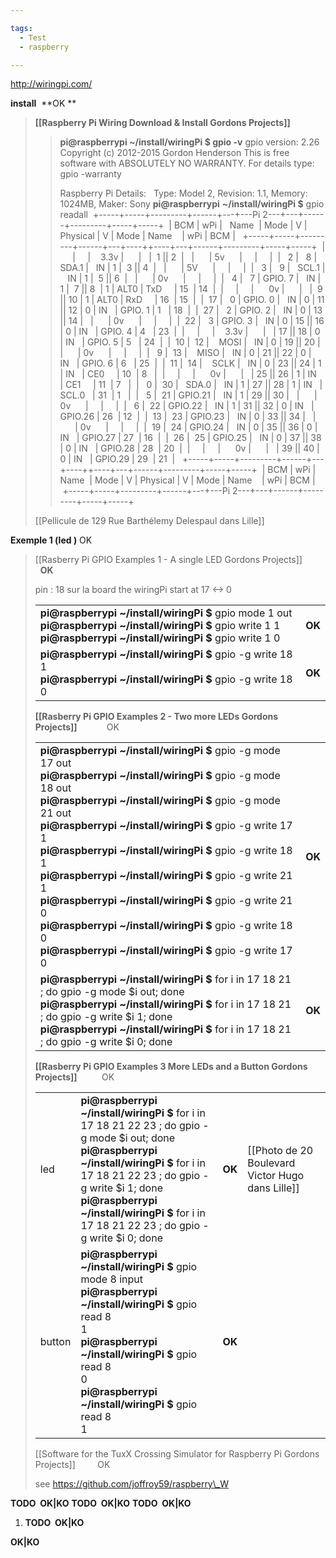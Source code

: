 ```yaml
---

tags: 
  - Test
  - raspberry

---
```

<http://wiringpi.com/>

**install**  **OK
**

> **[[Raspberry Pi  Wiring  Download & Install  Gordons Projects]]**
> 
> > ****pi@raspberrypi** **~/install/wiringPi $** gpio -v**
> > gpio version: 2.26
> > Copyright (c) 2012-2015 Gordon Henderson
> > This is free software with ABSOLUTELY NO WARRANTY.
> > For details type: gpio -warranty
> > 
> > Raspberry Pi Details:
> >   Type: Model 2, Revision: 1.1, Memory: 1024MB, Maker: Sony
> > **pi@raspberrypi** **~/install/wiringPi $** gpio readall
> >  +-----+-----+---------+------+---+---Pi 2---+---+------+---------+-----+-----+
> >  | BCM | wPi |   Name  | Mode | V | Physical | V | Mode | Name    | wPi | BCM |
> >   +-----+-----+---------+------+---+----++----+---+------+---------+-----+-----+
> >  |     |     |    3.3v |      |   |  1 || 2  |   |      | 5v      |     |     |
> >  |   2 |   8 |   SDA.1 |   IN | 1 |  3 || 4  |   |      | 5V      |     |     |
> >  |   3 |   9 |   SCL.1 |   IN | 1 |  5 || 6  |   |      | 0v      |     |     |
> >  |   4 |   7 | GPIO. 7 |   IN | 1 |  7 || 8  | 1 | ALT0 | TxD     | 15  | 14  |
> >  |     |     |      0v |      |   |  9 || 10 | 1 | ALT0 | RxD     | 16  | 15  |
> >  |  17 |   0 | GPIO. 0 |   IN | 0 | 11 || 12 | 0 | IN   | GPIO. 1 | 1   | 18  |
> >  |  27 |   2 | GPIO. 2 |   IN | 0 | 13 || 14 |   |      | 0v      |     |     |
> >  |  22 |   3 | GPIO. 3 |   IN | 0 | 15 || 16 | 0 | IN   | GPIO. 4 | 4   | 23  |
> >  |     |     |    3.3v |      |   | 17 || 18 | 0 | IN   | GPIO. 5 | 5   | 24  |
> >  |  10 |  12 |    MOSI |   IN | 0 | 19 || 20 |   |      | 0v      |     |     |
> >  |   9 |  13 |    MISO |   IN | 0 | 21 || 22 | 0 | IN   | GPIO. 6 | 6   | 25  |
> >  |  11 |  14 |    SCLK |   IN | 0 | 23 || 24 | 1 | IN   | CE0     | 10  | 8   |
> >  |     |     |      0v |      |   | 25 || 26 | 1 | IN   | CE1     | 11  | 7   |
> >  |   0 |  30 |   SDA.0 |   IN | 1 | 27 || 28 | 1 | IN   | SCL.0   | 31  | 1   |
> >  |   5 |  21 | GPIO.21 |   IN | 1 | 29 || 30 |   |      | 0v      |     |     |
> >  |   6 |  22 | GPIO.22 |   IN | 1 | 31 || 32 | 0 | IN   | GPIO.26 | 26  | 12  |
> >  |  13 |  23 | GPIO.23 |   IN | 0 | 33 || 34 |   |      | 0v      |     |     |
> >  |  19 |  24 | GPIO.24 |   IN | 0 | 35 || 36 | 0 | IN   | GPIO.27 | 27  | 16  |
> >  |  26 |  25 | GPIO.25 |   IN | 0 | 37 || 38 | 0 | IN   | GPIO.28 | 28  | 20  |
> >  |     |     |      0v |      |   | 39 || 40 | 0 | IN   | GPIO.29 | 29  | 21  |
> >   +-----+-----+---------+------+---+----++----+---+------+---------+-----+-----+
> >  | BCM | wPi |   Name  | Mode | V | Physical | V | Mode | Name    | wPi | BCM |
> >  +-----+-----+---------+------+---+---Pi 2---+---+------+---------+-----+-----+
> 
> [[Pellicule de 129 Rue Barthélemy Delespaul dans Lille]]

**Exemple 1 (led )** OK

> [[Rasberry Pi  GPIO Examples 1 - A single LED  Gordons Projects]]            **OK**
> 
> pin : 18 sur la board
> the wiringPi start at 17 <-> 0 
> 
> |     |     |
> | --- | --- |
> | **pi@raspberrypi** **~/install/wiringPi $** gpio mode 1 out<br>**pi@raspberrypi** **~/install/wiringPi $** gpio write 1 1<br>**pi@raspberrypi** **~/install/wiringPi $** gpio write 1 0 | ****OK**** |
> | **pi@raspberrypi** **~/install/wiringPi $** gpio -g write 18 1<br>**pi@raspberrypi** **~/install/wiringPi $** gpio -g write 18 0 | ****OK**** |
> 
> **[[Rasberry Pi  GPIO Examples 2 - Two more LEDs  Gordons Projects]]**            OK
> 
> |     |     |
> | --- | --- |
> | **pi@raspberrypi** **~/install/wiringPi $** gpio -g mode 17 out<br>**pi@raspberrypi** **~/install/wiringPi $** gpio -g mode 18 out<br>**pi@raspberrypi** **~/install/wiringPi $** gpio -g mode 21 out<br>**pi@raspberrypi** **~/install/wiringPi $** gpio -g write 17 1<br>**pi@raspberrypi** **~/install/wiringPi $** gpio -g write 18 1<br>**pi@raspberrypi** **~/install/wiringPi $** gpio -g write 21 1<br>**pi@raspberrypi** **~/install/wiringPi $** gpio -g write 21 0<br>**pi@raspberrypi** **~/install/wiringPi $** gpio -g write 18 0<br>**pi@raspberrypi** **~/install/wiringPi $** gpio -g write 17 0 | **OK** |
> | **pi@raspberrypi** **~/install/wiringPi $** for i in 17 18 21 ; do gpio -g mode $i out; done<br>**pi@raspberrypi** **~/install/wiringPi $** for i in 17 18 21 ; do gpio -g write $i 1; done<br>**pi@raspberrypi** **~/install/wiringPi $** for i in 17 18 21 ; do gpio -g write $i 0; done | ****OK**** |
> 
> **[[Rasberry Pi  GPIO Examples 3 More LEDs and a Button  Gordons Projects]]**          OK
> 
> |     |     |     |     |
> | --- | --- | --- | --- |
> | led | **pi@raspberrypi** **~/install/wiringPi $** for i in 17 18 21 22 23 ; do gpio -g mode $i out; done<br>**pi@raspberrypi** **~/install/wiringPi $** for i in 17 18 21 22 23 ; do gpio -g write $i 1; done<br>**pi@raspberrypi** **~/install/wiringPi $** for i in 17 18 21 22 23 ; do gpio -g write $i 0; done | ****OK**** | [[Photo de 20 Boulevard Victor Hugo dans Lille]] |
> | button | **pi@raspberrypi** **~/install/wiringPi $** gpio mode 8 input<br>**pi@raspberrypi** **~/install/wiringPi $** gpio read 8<br>1<br>**pi@raspberrypi** **~/install/wiringPi $** gpio read 8<br>0<br>**pi@raspberrypi** **~/install/wiringPi $** gpio read 8<br>1 | ****OK**** |     |
> 
> [[Software for the TuxX Crossing Simulator for Raspberry Pi  Gordons Projects]]         OK
> 
> see https://github.com/joffroy59/raspberry\_W

******TODO****  **OK|KO****
******TODO****  **OK|KO****
********TODO****  **OK|KO******

1. **********TODO****  **OK|KO********

**OK|KO**
